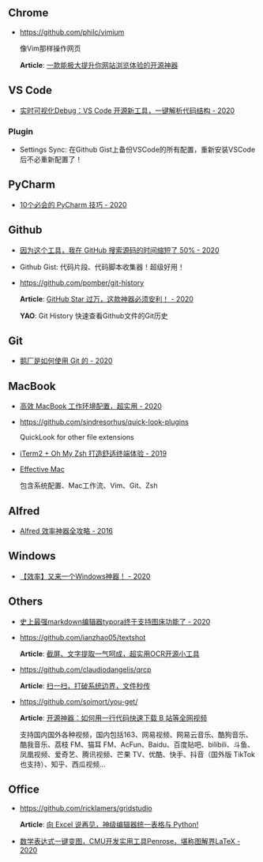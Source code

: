 
## Chrome

- <https://github.com/philc/vimium>

    像Vim那样操作网页

    **Article**: [一款能极大提升你网站浏览体验的开源神器](https://mp.weixin.qq.com/s/W8L3JfLHrlupdCpe5DhlHA)


## VS Code

- [实时可视化Debug：VS Code 开源新工具，一键解析代码结构 - 2020](https://mp.weixin.qq.com/s?__biz=MzI4MDYzNzg4Mw==&mid=2247492092&idx=3&sn=8ff84ed3853f0d6e529a667ddc5d6bf6)

### Plugin

- Settings Sync: 在Github Gist上备份VSCode的所有配置，重新安装VSCode后不必重新配置了！


## PyCharm

- [10个必会的 PyCharm 技巧 - 2020](https://mp.weixin.qq.com/s/d8Zia5P6qtGWpoQXr9Ic-g)


## Github

- [因为这个工具，我在 GitHub 搜索源码的时间缩短了 50% - 2020](https://mp.weixin.qq.com/s?__biz=MzIwOTc2MTUyMg==&mid=2247496468&idx=2&sn=51a91acbf19eb81924db30c5d7749c49)

- Github Gist: 代码片段、代码脚本收集器！超级好用！

- <https://github.com/pomber/git-history>

    **Article**: [GitHub Star 过万，这款神器必须安利！ - 2020](https://mp.weixin.qq.com/s/nDGnpIDeuWMuGl8fxYHA1g)

    **YAO**: Git History 快速查看Github文件的Git历史


## Git

- [鹅厂是如何使用 Git 的 - 2020](https://mp.weixin.qq.com/s/8dpDfIP1SMGNQ2Dv0exagQ)



## MacBook

- [高效 MacBook 工作环境配置，超实用 - 2020](https://mp.weixin.qq.com/s/zCieNAZMXAvkNQkTJhgVsQ)

- <https://github.com/sindresorhus/quick-look-plugins>

    QuickLook for other file extensions

- [iTerm2 + Oh My Zsh 打造舒适终端体验 - 2019](https://zhuanlan.zhihu.com/p/37195261)

- [Effective Mac](http://fullstack.blog/mac/)

    包含系统配置、Mac工作流、Vim、Git、Zsh


## Alfred

- [Alfred 效率神器全攻略 - 2016](http://blog.surfacew.com/tool/2016/08/03/Alfred/)


## Windows

- [【效率】又来一个Windows神器！ - 2020](https://mp.weixin.qq.com/s/u1WJlVFandjKV1xdMGwrDA)



## Others

- [史上最强markdown编辑器typora终于支持图床功能了 - 2020](https://zhuanlan.zhihu.com/p/137310314)

- <https://github.com/ianzhao05/textshot>

    **Article**: [截屏、文字提取一气呵成，超实用OCR开源小工具](https://mp.weixin.qq.com/s/cKR3B6Av_C4nBzMeAoDYEA)

- <https://github.com/claudiodangelis/qrcp>

    **Article**: [扫一扫，打破系统边界，文件秒传](https://mp.weixin.qq.com/s/Ljyo-1kU02ShJ3NTGGmczA)

- <https://github.com/soimort/you-get/>

    **Article**: [开源神器：如何用一行代码快速下载 B 站等全网视频](https://mp.weixin.qq.com/s/iOjWJPdlk4zpEeFTO9mR9w)

    支持国内国外各种视频，国内包括163、网易视频、网易云音乐、酷狗音乐、酷我音乐、荔枝 FM、猫耳 FM、AcFun、Baidu、百度贴吧、bilibili、斗鱼、凤凰视频、爱奇艺、腾讯视频、芒果 TV、优酷、快手、抖音（国外版 TikTok 也支持）、知乎、西瓜视频...



## Office

- <https://github.com/ricklamers/gridstudio>

    **Article**: [向 Excel 说再见，神级编辑器统一表格与 Python!](https://mp.weixin.qq.com/s/YBpNM0yO38ut4pvRVxYA3w)

- [数学表达式一键变图，CMU开发实用工具Penrose，堪称图解界LaTeX - 2020](https://mp.weixin.qq.com/s/Y8PW3mKbUKgGPdxerqVNKA)